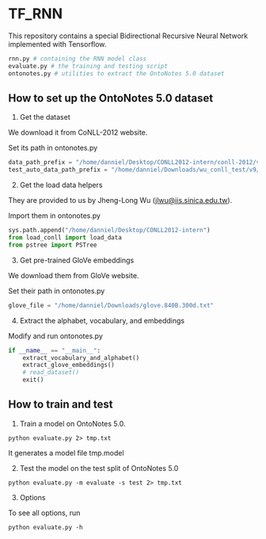 # TF_RNN
This repository contains a special Bidirectional Recursive Neural Network implemented with Tensorflow.
```python
rnn.py # containing the RNN model class
evaluate.py # the training and testing script
ontonotes.py # utilities to extract the OntoNotes 5.0 dataset
```

## How to set up the OntoNotes 5.0 dataset
1) Get the dataset

We download it from CoNLL-2012 website.

Set its path in ontonotes.py
```python
data_path_prefix = "/home/danniel/Desktop/CONLL2012-intern/conll-2012/v4/data"
test_auto_data_path_prefix = "/home/danniel/Downloads/wu_conll_test/v9/data"
```

2) Get the load data helpers

They are provided to us by Jheng-Long Wu (jlwu@iis.sinica.edu.tw).

Import them in ontonotes.py
```python
sys.path.append("/home/danniel/Desktop/CONLL2012-intern")
from load_conll import load_data
from pstree import PSTree
```

3) Get pre-trained GloVe embeddings 

We download them from GloVe website.

Set their path in ontonotes.py
```python
glove_file = "/home/danniel/Downloads/glove.840B.300d.txt"
```

4) Extract the alphabet, vocabulary, and embeddings

Modify and run ontonotes.py
```python
if __name__ == "__main__":
    extract_vocabulary_and_alphabet()
    extract_glove_embeddings()
    # read_dataset()
    exit()
```

## How to train and test
1) Train a model on OntoNotes 5.0.

```
python evaluate.py 2> tmp.txt
```
It generates a model file tmp.model

2) Test the model on the test split of OntoNotes 5.0

```
python evaluate.py -m evaluate -s test 2> tmp.txt
```

3) Options

To see all options, run
```
python evaluate.py -h
```
